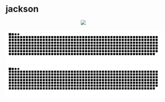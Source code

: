 # jackson

<div align="center">
    <img src="https://lanyard.cnrad.dev/api/219150672166125568?bg=0d1117" />
</div>

![github contribution grid snake animation](https://raw.githubusercontent.com/neverabsolute/neverabsolute/output/github-contribution-grid-snake-dark.svg#gh-dark-mode-only)![github contribution grid snake animation](https://raw.githubusercontent.com/neverabsolute/neverabsolute/output/github-contribution-grid-snake.svg#gh-light-mode-only)
